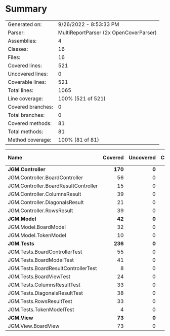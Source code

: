 ﻿# Summary
|||
|:---|:---|
| Generated on: | 9/26/2022 - 8:53:33 PM |
| Parser: | MultiReportParser (2x OpenCoverParser) |
| Assemblies: | 4 |
| Classes: | 16 |
| Files: | 16 |
| Covered lines: | 521 |
| Uncovered lines: | 0 |
| Coverable lines: | 521 |
| Total lines: | 1065 |
| Line coverage: | 100% (521 of 521) |
| Covered branches: | 0 |
| Total branches: | 0 |
| Covered methods: | 81 |
| Total methods: | 81 |
| Method coverage: | 100% (81 of 81) |

|**Name**|**Covered**|**Uncovered**|**Coverable**|**Total**|**Line coverage**|**Covered**|**Total**|**Branch coverage**|**Covered**|**Total**|**Method coverage**|
|:---|---:|---:|---:|---:|---:|---:|---:|---:|---:|---:|---:|
|**JGM.Controller**|**170**|**0**|**170**|**291**|**100%**|**0**|**0**|****|**30**|**30**|**100%**|
|JGM.Controller.BoardController|56|0|56|92|100%|0|0||13|13|100%|
|JGM.Controller.BoardResultController|15|0|15|27|100%|0|0||3|3|100%|
|JGM.Controller.ColumnsResult|39|0|39|63|100%|0|0||5|5|100%|
|JGM.Controller.DiagonalsResult|21|0|21|46|100%|0|0||4|4|100%|
|JGM.Controller.RowsResult|39|0|39|63|100%|0|0||5|5|100%|
|**JGM.Model**|**42**|**0**|**42**|**79**|**100%**|**0**|**0**|****|**8**|**8**|**100%**|
|JGM.Model.BoardModel|32|0|32|52|100%|0|0||6|6|100%|
|JGM.Model.TokenModel|10|0|10|27|100%|0|0||2|2|100%|
|**JGM.Tests**|**236**|**0**|**236**|**581**|**100%**|**0**|**0**|****|**36**|**36**|**100%**|
|JGM.Tests.BoardControllerTest|55|0|55|104|100%|0|0||9|9|100%|
|JGM.Tests.BoardModelTest|41|0|41|102|100%|0|0||8|8|100%|
|JGM.Tests.BoardResultControllerTest|8|0|8|26|100%|0|0||2|2|100%|
|JGM.Tests.BoardViewTest|24|0|24|52|100%|0|0||4|4|100%|
|JGM.Tests.ColumnsResultTest|33|0|33|93|100%|0|0||4|4|100%|
|JGM.Tests.DiagonalsResultTest|38|0|38|89|100%|0|0||4|4|100%|
|JGM.Tests.RowsResultTest|33|0|33|93|100%|0|0||4|4|100%|
|JGM.Tests.TokenModelTest|4|0|4|22|100%|0|0||1|1|100%|
|**JGM.View**|**73**|**0**|**73**|**114**|**100%**|**0**|**0**|****|**7**|**7**|**100%**|
|JGM.View.BoardView|73|0|73|114|100%|0|0||7|7|100%|
